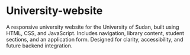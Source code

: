 # University-website
A responsive university website for the University of Sudan, built using HTML, CSS, and JavaScript. Includes navigation, library content, student sections, and an application form. Designed for clarity, accessibility, and future backend integration.
